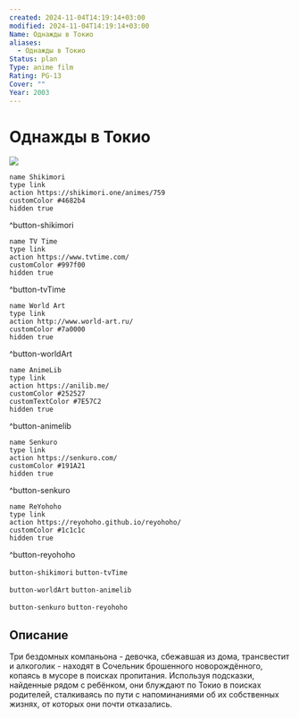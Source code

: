 ```yaml
---
created: 2024-11-04T14:19:14+03:00
modified: 2024-11-04T14:19:14+03:00
Name: Однажды в Токио
aliases:
  - Однажды в Токио
Status: plan
Type: anime film
Rating: PG-13
Cover: ""
Year: 2003
---
```


# Однажды в Токио

![](https://nyaa.shikimori.one/uploads/poster/animes/759/406f8100e8d3bc7a49076752e3b2139d.jpeg)

```button
name Shikimori
type link
action https://shikimori.one/animes/759
customColor #4682b4
hidden true
```
^button-shikimori

```button
name TV Time
type link
action https://www.tvtime.com/
customColor #997f00
hidden true
```
^button-tvTime

```button
name World Art
type link
action http://www.world-art.ru/
customColor #7a0000
hidden true
```
^button-worldArt

```button
name AnimeLib
type link
action https://anilib.me/
customColor #252527
customTextColor #7E57C2
hidden true
```
^button-animelib

```button
name Senkuro
type link
action https://senkuro.com/
customColor #191A21
hidden true
```
^button-senkuro

```button
name ReYohoho
type link
action https://reyohoho.github.io/reyohoho/
customColor #1c1c1c
hidden true
```
^button-reyohoho

`button-shikimori` `button-tvTime`

`button-worldArt` `button-animelib`

`button-senkuro` `button-reyohoho`

## Описание

Три бездомных компаньона - девочка, сбежавшая из дома, трансвестит и алкоголик - находят в Сочельник брошенного новорождённого, копаясь в мусоре в поисках пропитания. Используя подсказки, найденные рядом с ребёнком, они блуждают по Токио в поисках родителей, сталкиваясь по пути с напоминаниями об их собственных жизнях, от которых они почти отказались.
